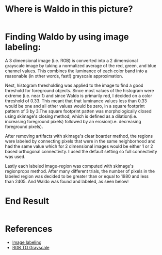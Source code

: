 # Where is Waldo in this picture?
![]()

# Finding Waldo by using image labeling:
A 3 dimensional image (i.e. RGB) is converted into a 2 dimensional grayscale image by taking a normalized average of the red, green, and blue channel values. This combines the luminance of each color band into a reasonable (in other words, fast!) grayscale approximation. 

Next, histogram thresholding was applied to the image to find a good threshold for foreground objects. Since most values of the histogram were extreme (i.e. near 1) and since Waldo is primarily red, I decided on a color threshold of 0.33. This meant that that luminance values less than 0.33 would be one and all other values would be zero, in a square footprint pattern of 3 by 3.The square footprint patten was morphologically closed using skimage's closing method, which is defined as a dilation(i.e. increasing foreground pixels) followed by an erosion(i.e. decreasing foreground pixels). 

After removing artifacts with skimage's clear boarder method, the regions were labeled by connecting pixels that were in the same neighborhood and had the same value which for 2 dimensional images would be either 1 or 2 based orthogonal connectivity. I used the default setting so full connectivity was used. 

Lastly each labeled image-region was computed with skimage's regionprops method. After many different trials, the number of pixels in the labeled region was decided to be greater than or equal to 1980 and less than 2405. And Waldo was found and labeled, as seen below!
 
# End Result
![]()

# References
* [Image labeling](https://scikit-image.org/docs/dev/auto_examples/segmentation/plot_label.html)
* [RGB TO Grayscale](https://www.kdnuggets.com/2019/12/convert-rgb-image-grayscale.html)
